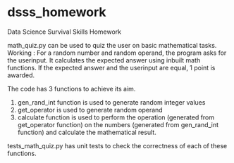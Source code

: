 # dsss_homework
Data Science Survival Skills Homework

math_quiz.py can be used to quiz the user on basic mathematical tasks.  
Working : For a random number and random operand, the program asks for the userinput. It calculates the expected answer using inbuilt math functions. If the expected answer and the userinput are equal, 1 point is awarded.  

The code has 3 functions to achieve its aim.
1. gen_rand_int function is used to generate random integer values 
2. get_operator is used to generate random operand 
3. calculate function is used to perform the operation (generated from get_operator function) on the numbers (generated from gen_rand_int function) and calculate the mathematical result. 


tests_math_quiz.py has unit tests to check the correctness of each of these functions. 
